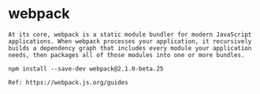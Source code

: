 # webpack

	At its core, webpack is a static module bundler for modern JavaScript applications. When webpack processes your application, it recursively builds a dependency graph that includes every module your application needs, then packages all of those modules into one or more bundles.

	npm install --save-dev webpack@2.1.0-beta.25

	Ref: https://webpack.js.org/guides
	
	

